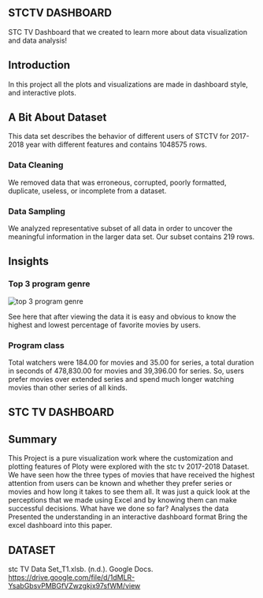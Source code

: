 ## STCTV DASHBOARD
STC TV Dashboard that we created to learn more about data visualization and data analysis! 

## Introduction
In this project all the plots and visualizations are made in dashboard style, and interactive plots.

## A Bit About Dataset
This data set describes the behavior of different users of STCTV for 2017-2018 year with different features and contains 1048575 rows.
### Data Cleaning
We removed data that was erroneous, corrupted, poorly formatted, duplicate, useless, or incomplete from a dataset.
### Data Sampling
We analyzed representative subset of all data in order to uncover the meaningful information in the larger data set. Our subset contains 219 rows.

## Insights
### Top 3 program genre
![top 3 program genre](https://github.com/jawaherIb/StcTV-Dashboard/assets/136590920/e726f55c-f7ec-43e8-a455-3d9a99fc5a46)

See here that after viewing the data it is easy and obvious to know the highest and lowest percentage of favorite movies by users. 
### Program class
Total watchers were 184.00 for movies and 35.00 for series, a total duration in seconds of 478,830.00 for movies and 39,396.00 for series.
So, users prefer movies over extended series and spend much longer watching movies than other series of all kinds.


## STC TV DASHBOARD




## Summary
This Project is a pure visualization work where the customization and plotting features of Ploty were explored with the stc tv 2017-2018 Dataset. 
We have seen how the three types of movies that have received the highest attention from users can be known and whether they prefer series or movies and how long it takes to see them all. It was just a quick look at the perceptions that we made using Excel and by knowing them can make successful decisions.
What have we done so far?
Analyses the data
Presented the understanding in an interactive dashboard format
Bring the excel dashboard into this paper.

## DATASET
  stc TV Data Set_T1.xlsb. (n.d.). Google Docs. https://drive.google.com/file/d/1dMLR-YsabGbsvPMBGfVZwzgkjx97sfWM/view
